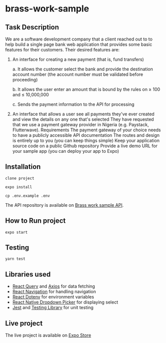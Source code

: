# brass-work-sample

## Task Description

We are a software development company that a client reached out to to help build a
single page bank web application that provides some basic features for their
customers.
Their desired features are:
1. An interface for creating a new payment (that is, fund transfers)

    a. It allows the customer select the bank and provide the destination account
number (the account number must be validated before proceeding)

    b. It allows the user enter an amount that is bound by the rules on ≥ 100 and ≤
10,000,000

    c. Sends the payment information to the API for processing

2. An interface that allows a user see all payments they've ever created and view
the details on any one that's selected
They have requested that we use a payment gateway provider in Nigeria (e.g.
Paystack, Flutterwave).
Requirements
The payment gateway of your choice needs to have a publicly accessible API
documentation
The routes and design is entirely up to you (you can keep things simple)
Keep your application source code on a public Github repository
Provide a live demo URL for your sample app (you can deploy your app to Expo)


## Installation

`clone project`

`expo install`

`cp .env.example .env`

The API repository is available on [Brass work sample API](https://github.com/SirOlaoluwani/brass-work-sample-api).

## How to Run project

`expo start`

## Testing

`yarn test`

## Libraries used 

- [React Query](https://react-query.tanstack.com/) and [Axios](https://axios-http.com/docs/intro) for data fetching
- [React Navigation](https://reactnavigation.org/) for handling navigation
- [React Dotenv](https://github.com/goatandsheep/react-native-dotenv) for environment variables
- [React Native Dropdown Picker](https://github.com/hossein-zare/react-native-dropdown-picker) for displaying select
- [Jest](https://jestjs.io/) and [Testing Library](https://testing-library.com/) for unit testing

## Live project

The live project is available on [Expo Store](https://expo.dev/@sirolaoluwani/simple-pay)